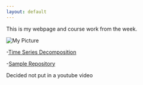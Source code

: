 ```yaml
---
layout: default
---
```




This is my webpage and course work from the week.

![My Picture](/pics/parkd_Pictures_Funny_Dog)

-[Time Series Decomposition](/timeseries/index.md)

-[Sample Repository](https://github.com/bparkman27)

Decided not put in a youtube video
